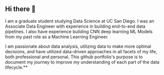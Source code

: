 ## Hi there 👋

I am a graduate student studying Data Science at UC San Diego. I was an Associate Data Engineer with experience in building end-to-end data pipelines. I also have experience building CNN deep learning ML Models from my past role as a Machine Learning Engineer.

I am passionate about data analysis, utilizing data to make more optimal decisions, and have utilized data-driven approaches in all facets of my life, both professional and personal. This github portfolio's purpose is to document my journey to improve my understanding of each part of the data lifecycle.**
